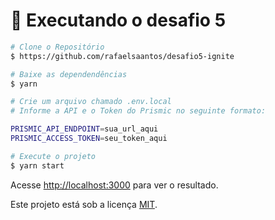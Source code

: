# :construction_worker: Executando o desafio 5

```bash
# Clone o Repositório
$ https://github.com/rafaelsaantos/desafio5-ignite
```

```bash
# Baixe as dependendências
$ yarn
```

```bash
# Crie um arquivo chamado .env.local
# Informe a API e o Token do Prismic no seguinte formato:

PRISMIC_API_ENDPOINT=sua_url_aqui
PRISMIC_ACCESS_TOKEN=seu_token_aqui

```

```bash
# Execute o projeto
$ yarn start
```

Acesse <http://localhost:3000> para ver o resultado.

Este projeto está sob a licença [MIT](./LICENSE).
